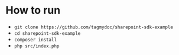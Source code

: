 # How to run
- `git clone https://github.com/tagmydoc/sharepoint-sdk-example`
- `cd sharepoint-sdk-example`
- `composer install`
- `php src/index.php`
